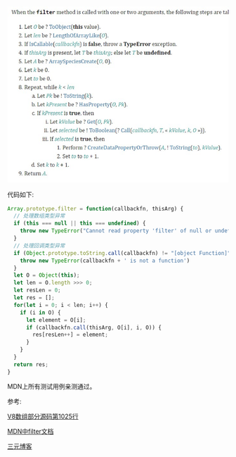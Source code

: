 ![1.jpg](../assets/1646098156712-25a68a37-8189-43c7-a07c-ab70634a4c50.jpeg)

代码如下:

```javascript
Array.prototype.filter = function(callbackfn, thisArg) {
  // 处理数组类型异常
  if (this === null || this === undefined) {
    throw new TypeError("Cannot read property 'filter' of null or undefined");
  }
  // 处理回调类型异常
  if (Object.prototype.toString.call(callbackfn) != "[object Function]") {
    throw new TypeError(callbackfn + ' is not a function')
  }
  let O = Object(this);
  let len = O.length >>> 0;
  let resLen = 0;
  let res = [];
  for(let i = 0; i < len; i++) {
    if (i in O) {
      let element = O[i];
      if (callbackfn.call(thisArg, O[i], i, O)) {
        res[resLen++] = element;
      }
    }
  }
  return res;
}
```

MDN上所有测试用例亲测通过。

参考:

[V8数组部分源码第1025行](https://github.com/v8/v8/blob/ad82a40509c5b5b4680d4299c8f08d6c6d31af3c/src/js/array.js)

[MDN中filter文档](https://developer.mozilla.org/zh-CN/docs/Web/JavaScript/Reference/Global_Objects/Array/filter)

[三元博客](https://github.com/sanyuan0704/my_blog/blob/master/blog)
